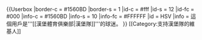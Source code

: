 {{Userbox
  |border-c = #1560BD
  |border-s = 1
  |id-c     = #fff
  |id-s     = 12
  |id-fc    = #000
  |info-c   = #1560BD
  |info-s   = 10
  |info-fc  = #FFFFFF
  |id       = HSV
  |info     = 這個用戶是'''[[漢堡體育俱樂部|漢堡隊]]'''的球迷。
}}
[[Category:支持漢堡隊的維基人]]